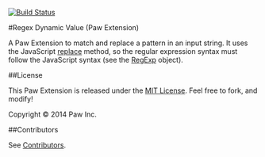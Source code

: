 [![Build Status](https://travis-ci.org/LuckyMarmot/Paw-RegexDynamicValue.svg?branch=master)](https://travis-ci.org/LuckyMarmot/Paw-RegexDynamicValue)

#Regex Dynamic Value (Paw Extension)

A Paw Extension to match and replace a pattern in an input string. It uses the JavaScript [replace](https://developer.mozilla.org/en-US/docs/Web/JavaScript/Reference/Global_Objects/String/replace) method, so the regular expression syntax must follow the JavaScript syntax (see the [RegExp](https://developer.mozilla.org/en-US/docs/Web/JavaScript/Reference/Global_Objects/RegExp) object).

##License

This Paw Extension is released under the [MIT License](LICENSE). Feel free to fork, and modify!

Copyright © 2014 Paw Inc.

##Contributors

See [Contributors](https://github.com/LuckyMarmot/Paw-RegexDynamicValue/graphs/contributors).
